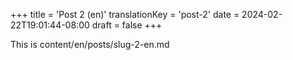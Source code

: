+++
title = 'Post 2 (en)'
translationKey = 'post-2'
date = 2024-02-22T19:01:44-08:00
draft = false
+++

This is content/en/posts/slug-2-en.md
